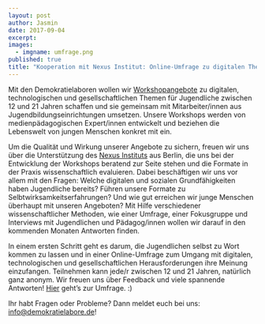 ```yaml
---
layout: post
author: Jasmin
date: 2017-09-04
excerpt: 
images:
  - imgname: umfrage.png
published: true
title: "Kooperation mit Nexus Institut: Online-Umfrage zu digitalen Themen"
---	
```

Mit den Demokratielaboren wollen wir [Workshopangebote](https://demokratielabore.de/angebote) zu digitalen, technologischen und gesellschaftlichen Themen für Jugendliche zwischen 12 und 21 Jahren schaffen und sie gemeinsam mit Mitarbeiter/innen aus Jugendbildungseinrichtungen umsetzen. Unsere Workshops werden von medienpädagogischen Expert/innen entwickelt und beziehen die Lebenswelt von jungen Menschen konkret mit ein. 

Um die Qualität und Wirkung unserer Angebote zu sichern, freuen wir uns über die Unterstützung des [Nexus Instituts](http://www.nexusinstitut.de/) aus Berlin, die uns bei der Entwicklung der Workshops beratend zur Seite stehen und die Formate in der Praxis wissenschaftlich evaluieren. Dabei beschäftigen wir uns vor allem mit den Fragen: Welche digitalen und sozialen Grundfähigkeiten haben Jugendliche bereits? Führen unsere Formate zu Selbtwirksamkeitserfahrungen? Und wie gut erreichen wir junge Menschen überhaupt mit unseren Angeboten? Mit Hilfe verschiedener wissenschaftlicher Methoden, wie einer Umfrage, einer Fokusgruppe und Interviews mit Jugendlichen und Pädagog/innen wollen wir darauf in den kommenden Monaten Antworten finden.      

In einem ersten Schritt geht es darum, die Jugendlichen selbst zu Wort kommen zu lassen und in einer Online-Umfrage zum Umgang mit digitalen, technologischen und gesellschaftlichen Herausforderungen ihre Meinung einzufangen. Teilnehmen kann jede/r zwischen 12 und 21 Jahren, natürlich ganz anonym. Wir freuen uns über Feedback und viele spannende Antworten! [Hier](http://s521291175.online.de/limesurvey/index.php/263524?lang=de) geht’s zur Umfrage. :) 

Ihr habt Fragen oder Probleme? Dann meldet euch bei uns: info@demokratielabore.de! 
